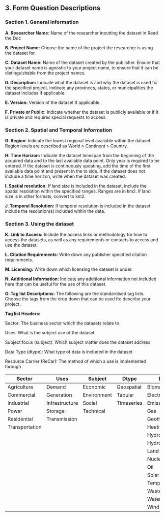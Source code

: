 ## **3. Form Question Descriptions**

### **Section 1. General Information**

**A. Researcher Name:** Name of the researcher inputting the dataset in Read the Doc

**B. Project Name:** Choose the name of the project the researcher is using the dataset for.

**C. Dataset Name:** Name of the dataset created by the publisher. Ensure that your dataset name is agnostic to your project name, to ensure that it can be distinguishable from the project names.

**D. Description:** Indicate what the dataset is and why the dataset is used for the specified project. Indicate any provinces, states, or municipalities the dataset includes if applicable.

**E. Version:** Version of the dataset if applicable.

**F. Private or Public:** Indicate whether the dataset is publicly available or if it is private and requires special requests to access.

### **Section 2. Spatial and Temporal Information**

**G. Region:** Indicate the lowest regional level available within the dataset. Region levels are described as World > Continent > Country.

**H. Time Horizon:** Indicate the dataset timespan from the beginning of the acquired data and to the last available data point. Only year is required to be entered. If the dataset is continuously updating, add the time of the first available data point and present in the to side. If the dataset does not include a time horizon, write when the dataset was created.

**I. Spatial resolution:** If land size is included in the dataset, include the spatial resolution within the specified ranges. Ranges are in km2. If land size is in other formats, convert to km2.

**J. Temporal Resolution:** If temporal resolution is included in the dataset include the resolution(s) included within the data.

### **Section 3. Using the dataset**

**K. Link to Access:** Include the access links or methodology for how to access the datasets, as well as any requirements or contacts to access and use the dataset.

**L. Citation Requirements:** Write down any publisher specified citation requirements.

**M. Licensing:** Write down which licensing the dataset is under.

**N. Additional Information:** Indicate any additional information not included here that can be useful for the use of this dataset.

**O.  Tag list Descriptions:** The following are the standardised tag lists. Choose the tags from the drop down that can be used fto describe your project.

**Tag list Headers:**

Sector: The business sector which the datasets relate to

Uses: What is the subject use of the dataset

Subject focus (subject): Which subject matter does the dataset address

Data Type (dtype): What type of data is included in the dataset

Resource Carrier (ReCar): The method of which a use is implemented through
 

| Sector         | Uses           | Subject       | Dtype      | ReCar            |
| -------------- | -------------- | ------------- | ---------- | ---------------- |
| Agriculture    | Demand         | Economic      | Geospatial | Biomass          |
| Commercial     | Generation     | Environment   | Tabular    | Electricity      |
| Industrial     | Infrastructure | Social        | Timeseries | Emissions        |
| Power          | Storage        | Technical     |            | Gas              |
| Residential    | Transmission   |               |            | Geothermal       |
| Transportation |                |               |            | Heating/Cooling  |
|                |                |               |            | Hydro            |
|                |                |               |            | Hydrogen         |
|                |                |               |            | Land             |
|                |                |               |            | Nuclear          |
|                |                |               |            | Oil              |
|                |                |               |            | Solar            |
|                |                |               |            | Temperature      |
|                |                |               |            | Waste            |
|                |                |               |            | Water            |
|                |                |               |            | Wind             |
